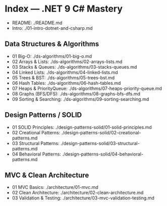 # Index — .NET 9 C# Mastery

- README: ./README.md
- Intro: ./01-intro-dotnet-and-csharp.md

## Data Structures & Algorithms
- 01 Big-O: ./ds-algorithms/01-big-o.md
- 02 Arrays & Lists: ./ds-algorithms/02-arrays-lists.md
- 03 Stacks & Queues: ./ds-algorithms/03-stacks-queues.md
- 04 Linked Lists: ./ds-algorithms/04-linked-lists.md
- 05 Trees & BST: ./ds-algorithms/05-trees-bst.md
- 06 Hash Tables: ./ds-algorithms/06-hash-tables.md
- 07 Heaps & PriorityQueue: ./ds-algorithms/07-heaps-priority-queue.md
- 08 Graphs (BFS/DFS): ./ds-algorithms/08-graphs-bfs-dfs.md
- 09 Sorting & Searching: ./ds-algorithms/09-sorting-searching.md

## Design Patterns / SOLID
- 01 SOLID Principles: ./design-patterns-solid/01-solid-principles.md
- 02 Creational Patterns: ./design-patterns-solid/02-creational-patterns.md
- 03 Structural Patterns: ./design-patterns-solid/03-structural-patterns.md
- 04 Behavioral Patterns: ./design-patterns-solid/04-behavioral-patterns.md

## MVC & Clean Architecture
- 01 MVC Basics: ./architecture/01-mvc.md
- 02 Clean Architecture: ./architecture/02-clean-architecture.md
- 03 Validation & Testing: ./architecture/03-mvc-validation-testing.md
